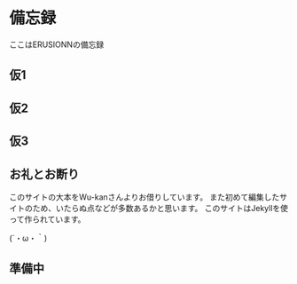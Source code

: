 # 備忘録 

ここはERUSIONNの備忘録

<!-- .slide -->

## 仮1




<!-- .slide -->

## 仮2

<!-- .slide vertical=true -->



## 仮3



<!-- .slide -->

## お礼とお断り

このサイトの大本をWu-kanさんよりお借りしています。
また初めて編集したサイトのため、いたらぬ点などが多数あるかと思います。
このサイトはJekyllを使って作られています。

<!-- .slide vertical=true -->

(´・ω・｀)

<!-- .slide -->

## 準備中


